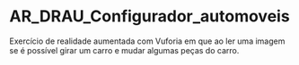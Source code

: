 # AR_DRAU_Configurador_automoveis
Exercício de realidade aumentada com Vuforia em que ao ler uma imagem se é possível girar um carro e mudar algumas peças do carro.

